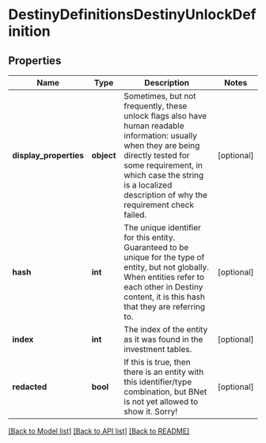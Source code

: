 # DestinyDefinitionsDestinyUnlockDefinition

## Properties
Name | Type | Description | Notes
------------ | ------------- | ------------- | -------------
**display_properties** | **object** | Sometimes, but not frequently, these unlock flags also have human readable information: usually when they are being directly tested for some requirement, in which case the string is a localized description of why the requirement check failed. | [optional] 
**hash** | **int** | The unique identifier for this entity. Guaranteed to be unique for the type of entity, but not globally.  When entities refer to each other in Destiny content, it is this hash that they are referring to. | [optional] 
**index** | **int** | The index of the entity as it was found in the investment tables. | [optional] 
**redacted** | **bool** | If this is true, then there is an entity with this identifier/type combination, but BNet is not yet allowed to show it. Sorry! | [optional] 

[[Back to Model list]](../README.md#documentation-for-models) [[Back to API list]](../README.md#documentation-for-api-endpoints) [[Back to README]](../README.md)


